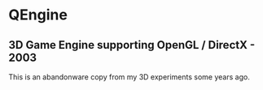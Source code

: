 QEngine
=======

3D Game Engine supporting OpenGL / DirectX - 2003
----

This is an abandonware copy from my 3D experiments some years ago.
